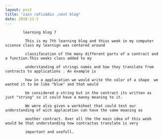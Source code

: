```yaml
---
layout: post
title: "zain rafiuddin ,next blog"
date: 2018-11-2
---
```

            learning blog 7
             
             This is my 7th learning blog and thius week in my computer science class my learnign was centered around 
             
             classifacation of the many different parts of a contract and a function.This weeks class added to my
             
             understanding of strings names and how they translate from contracts to applications . An example is 
             
             how in a applacation we would write the color of a shape  we wanted it to be like "blue" and that would
             
             be considered a string but in the contract its written as just "string" so it could have a maney meaning to it.
             
             We were also given a worksheet that could test our understanding of wich applacation can have the same meaning as 
              
             another contract. Over all the the main idea of this week would be that understanding how contractas translate is very 
             
             important and usefull.
             
             
             
            
